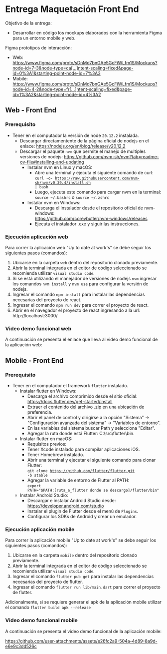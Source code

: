 # Entrega Maquetación Front End

Objetivo de la entrega:
* Desarrollar en código los mockups elaborados con la herramienta Figma para un entorno mobile y web.

Figma prototipos de interacción:
* Web: https://www.figma.com/proto/sDnMd7bnGAe5GcFiWLfm1S/Mockups?node-id=7-3&node-type=ca[…]ntent-scaling=fixed&page-id=0%3A1&starting-point-node-id=7%3A3
* Mobile: https://www.figma.com/proto/sDnMd7bnGAe5GcFiWLfm1S/Mockups?node-id=4-2&node-type=fr[…]ntent-scaling=fixed&page-id=1%3A2&starting-point-node-id=4%3A2

## Web - Front End

### Prerequisito

* Tener en el computador la versión de node <code>20.12.2</code> instalada.
  * Descargar directamentente de la página oficial de nodejs en el enlace: https://nodejs.org/en/blog/release/v20.12.2
  * Descargar el paquete <code>nvm</code> que permite el manejo de multiples versiones de nodejs: https://github.com/nvm-sh/nvm?tab=readme-ov-file#installing-and-updating
    * Instalar nvm en Linux y macOS:
      * Abre una terminal y ejecuta el siguiente comando de curl:<br/>
        <code>curl -o- https://raw.githubusercontent.com/nvm-sh/nvm/v0.39.4/install.sh | bash</code>
      * Luego, ejecuta este comando para cargar nvm en la terminal:<br/>
        <code>source ~/.bashrc</code> o  <code>source ~/.zshrc</code>
    * Instalar nvm en Windows:
      * Descarga el instalador desde el repositorio oficial de nvm-windows:<br/>
        https://github.com/coreybutler/nvm-windows/releases
      * Ejecuta el instalador .exe y siguir las instrucciones.
        
### Ejecución aplicación web

Para correr la aplicación web "Up to date at work's" se debe seguir los siguientes pasos (comandos):

1. Ubicarse en la carpeta <code>web</code> dentro del repositorio clonado previamente.
2. Abrir la terminal integrada en el editor de código seleccionado se recomienda utilizar <code>visual studio code</code>.
3. Si se está utilizando el manejador de versiones de nodejs <code>nvm</code> ingresar los comandos <code>nvm install</code> y <code>nvm use</code> para configurar la versión de nodejs. 
5. Ingresar el comando <code>npm install</code> para instalar las dependencias necesarias del proyecto de react.
6. Ingresar el comando <code>npm run dev</code> para correr el proyecto de react.
7. Abrir en el navegador el proyecto de react ingresando a la url: http://localhost:3000/

### Video demo funcional web

A continuación se presenta el enlace que lleva al video demo funcional de la aplicación web: 

## Mobile - Front End

### Prerequisito

* Tener en el computador el framework <code>flutter</code> instalado.
  * Instalar flutter en Windows:
     * Descarga el archivo comprimido desde el sitio oficial:<br/>
      https://docs.flutter.dev/get-started/install
     * Extraer el contenido del archivo .zip en una ubicación de preferencia.
     * Abrir el panel de control y dirigirse a la opción "Sistema" → "Configuración avanzada del sistema" → "Variables de entorno".
     * En las variables del sistema buscar Path y selecciona "Editar".
     * Agregar la ruta donde está Flutter: C:\src\flutter\bin.
  * Instalar flutter en macOS:
     * Requisitos previos:
      * Tener Xcode instalado para compilar aplicaciones iOS.
      * Tener Homebrew instalado.
     * Abrir una terminal y ejecutar el siguiente comando para clonar Flutter:<br/>
      <code>git clone https://github.com/flutter/flutter.git -b stable</code>
     * Agregar la variable de entorno de Flutter al PATH:<br/>
      <code>export PATH="$PATH:[ruta_a_flutter donde se descargo]/flutter/bin"</code>
   * Instalar Android Studio:
     * Descargar e instalar Android Studio desde:<br/>
      https://developer.android.com/studio
     * Instalar el plugin de Flutter desde el menú de <code>Plugins</code>.
     * Configurar los SDKs de Android y crear un emulador.

### Ejecución aplicación mobile

Para correr la aplicación mobile "Up to date at work's" se debe seguir los siguientes pasos (comandos):

1. Ubicarse en la carpeta <code>mobile</code> dentro del repositorio clonado previamente.
2. Abrir la terminal integrada en el editor de código seleccionado se recomienda utilizar <code>visual studio code</code>.
3. Ingresar el comando <code>flutter pub get</code> para instalar las dependencias necesarias del proyecto de flutter.
4. Ingresar el comando <code>flutter run lib/main.dart</code> para correr el proyecto de flutter.

Adicionalmente, si se requiere generar el apk de la aplicación mobile utilizar el comando <code>flutter build apk --release</code>

### Video demo funcional mobile

A continuación se presenta el video demo funcional de la aplicación mobile: 

https://github.com/user-attachments/assets/e26fc2a9-504a-4d89-8a9d-e6e9c3dd526c
